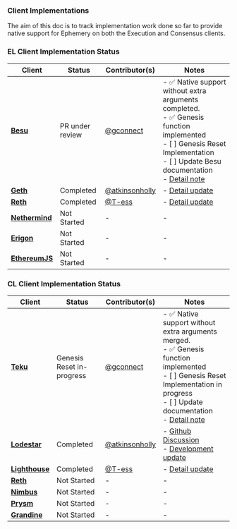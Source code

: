 
### Client Implementations
The aim of this doc is to track implementation work done so far to provide native support for Ephemery on both the Execution and Consensus clients.

### EL Client Implementation Status

| **Client**   | **Status** | **Contributor(s)** | **Notes**                  |
|--------------|---------------------------|-----------------------|----------------------------|
| **[Besu](https://besu.hyperledger.org/en/stable/)**     | PR under review               | [@gconnect](https://github.com/gconnect)                    | - ✅  Native support without extra arguments completed. <br> - ✅  Genesis function implemented <br> - [ ] Genesis Reset Implementation <br> - [ ] Update Besu documentation <br> - [Detail note](https://hackmd.io/@gconnect/BJVMDpX6R)      | 
| **[Geth](https://geth.ethereum.org/)**     |Completed                 | [@atkinsonholly](https://github.com/atkinsonholly)                 |  - [Detail update](https://hackmd.io/@HOL/SJwLmrUmR)       |
| **[Reth](https://reth.rs/)**     | Completed                | [@T-ess](https://github.com/T-ess)                   | - [Detail update](https://hackmd.io/@teri-b/S1D6Np_Q6) |
| **[Nethermind](https://www.nethermind.io/)**     | Not Started                | -                     | -                   |
| **[Erigon](https://github.com/ledgerwatch/erigon)**     | Not Started                | -                     | -  | 
| **[EthereumJS](https://github.com/ethereumjs/ethereumjs-monorepo)**     | Not Started                | -                     | -  |


### CL Client Implementation Status

| **Client**   | **Status** | **Contributor(s)** | **Notes**                  | 
|--------------|---------------------------|-----------------------|----------------------------|
| **[Teku](https://consensys.io/teku)**     | Genesis Reset in-progress                | [@gconnect](https://github.com/gconnect)                  | - ✅  Native support without extra arguments merged. <br> - ✅ Genesis function implemented <br> - [ ] Genesis Reset Implementation in progress <br> - [ ] Update documentation <br> - [Detail note](https://hackmd.io/@gconnect/BJVMDpX6R)        | 
| **[Lodestar](https://lodestar.chainsafe.io/)** | Completed                | [@atkinsonholly](https://github.com/atkinsonholly)                 |  - [Github Discussion](https://github.com/ChainSafe/lodestar/issues/6064) <br>  - [Development update]( https://hackmd.io/@HOL/Hyp4bXfV6)    |
| **[Lighthouse](https://lighthouse.sigmaprime.io/)**| Completed                | [@T-ess](https://github.com/T-ess)                 | - [Detail update](https://hackmd.io/@teri-b/S1D6Np_Q6)     |
| **[Reth](https://reth.rs/)**     | Not Started                | -                     | -  | 
| **[Nimbus](https://nimbus.team/)**     | Not Started                | -                     | -  |
| **[Prysm](https://docs.prylabs.network/docs/getting-started/)**     | Not Started                | -                     | -  | 
| **[Grandine](https://docs.grandine.io/)**     | Not Started                | -                     | -  | 
